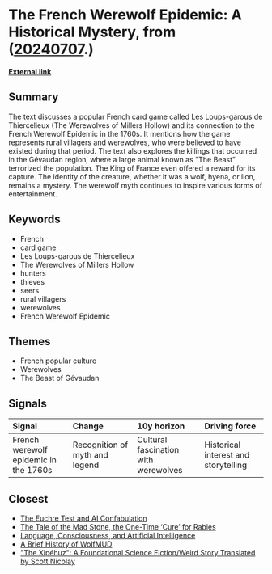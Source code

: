 # __The French Werewolf Epidemic: A Historical Mystery__, from ([20240707](https://kghosh.substack.com/p/20240707).)

__[External link](https://www.openculture.com/2024/06/how-the-18th-century-french-media-stoked-a-werewolf-panic.html?utm_source=substack&utm_medium=email)__



## Summary

The text discusses a popular French card game called Les Loups-garous de Thiercelieux (The Werewolves of Millers Hollow) and its connection to the French Werewolf Epidemic in the 1760s. It mentions how the game represents rural villagers and werewolves, who were believed to have existed during that period. The text also explores the killings that occurred in the Gévaudan region, where a large animal known as "The Beast" terrorized the population. The King of France even offered a reward for its capture. The identity of the creature, whether it was a wolf, hyena, or lion, remains a mystery. The werewolf myth continues to inspire various forms of entertainment.

## Keywords

* French
* card game
* Les Loups-garous de Thiercelieux
* The Werewolves of Millers Hollow
* hunters
* thieves
* seers
* rural villagers
* werewolves
* French Werewolf Epidemic

## Themes

* French popular culture
* Werewolves
* The Beast of Gévaudan

## Signals

| Signal                                | Change                         | 10y horizon                          | Driving force                        |
|:--------------------------------------|:-------------------------------|:-------------------------------------|:-------------------------------------|
| French werewolf epidemic in the 1760s | Recognition of myth and legend | Cultural fascination with werewolves | Historical interest and storytelling |

## Closest

* [The Euchre Test and AI Confabulation](3b81a99c89e0071ecbf56cdfb2e1ae61)
* [The Tale of the Mad Stone, the One-Time ‘Cure’ for Rabies](e706ad1bb1b5dc629f8118e22557fc8f)
* [Language, Consciousness, and Artificial Intelligence](be997e3b990e47741f965552e6c37b79)
* [A Brief History of WolfMUD](46c1f73cbd3e48207a7b612fe8678cd3)
* ["The Xipéhuz": A Foundational Science Fiction/Weird Story Translated by Scott Nicolay](697e711fcf671aa443cffb8f3d8a7b0e)
